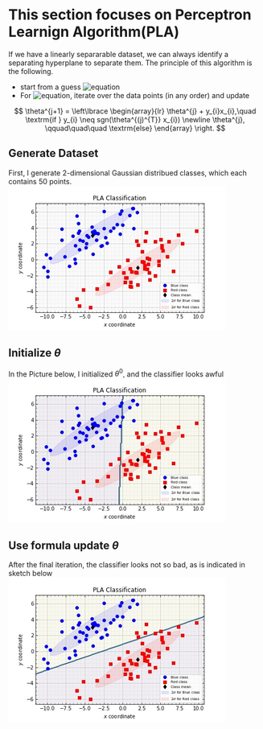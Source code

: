 # This section focuses on Perceptron Learnign Algorithm(PLA)

If we have a linearly separarable dataset, we can always identify a separating hyperplane to separate them.
The principle of this algorithm is the following.

* start from a guess ![equation](https://latex.codecogs.com/gif.latex?\theta)
* For ![equation](https://latex.codecogs.com/gif.latex?j&space;>&space;1), iterate over the data points (in any order) 
and update

$$
\theta^{j+1} = \left\lbrace
\begin{array}{lr}
\theta^{j} + y_{i}x_{i},\quad \textrm{if } y_{i} \neq sgn(\theta^{(j)^{T}} x_{i}) \newline
\theta^{j}, \qquad\quad\quad \textrm{else}
\end{array}
\right.
$$

## Generate Dataset
First, I generate 2-dimensional Gaussian distribued classes, which each contains 50 points.
![picture](https://github.com/masqueraderx/Statistical-Machine-Learning/blob/main/PLA/data.jpg)

## Initialize $\theta$
In the Picture below, I initialized $\theta^{0}$, and the classifier looks awful
![picture](https://github.com/masqueraderx/Statistical-Machine-Learning/blob/main/PLA/before.jpg)

## Use formula update $\theta$
After the final iteration, the classifier looks not so bad, as is indicated in sketch below
![picture](https://github.com/masqueraderx/Statistical-Machine-Learning/blob/main/PLA/after.jpg)

